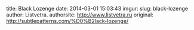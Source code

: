title: Вlack Lozenge
date: 2014-03-01 15:03:43
imgur: 
slug: black-lozenge
author: Listvetra.
authorsite: http://www.listvetra.ru
original: http://subtlepatterns.com/%D0%B2lack-lozenge/
